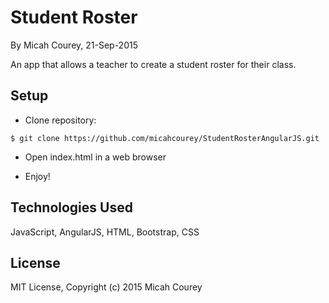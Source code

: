 Student Roster
==============

By Micah Courey, 21-Sep-2015

An app that allows a teacher to create a student roster for their class.

Setup
----------
* Clone repository:
```console
$ git clone https://github.com/micahcourey/StudentRosterAngularJS.git
```
* Open index.html in a web browser

* Enjoy!

Technologies Used
----------
JavaScript, AngularJS, HTML, Bootstrap, CSS

License
----------
MIT License, Copyright (c) 2015 Micah Courey
